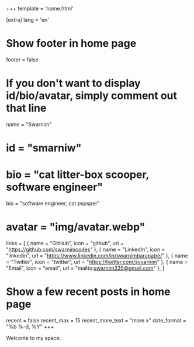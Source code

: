 +++
template = 'home.html'

[extra]
lang = 'en'

# Show footer in home page
footer = false

# If you don't want to display id/bio/avatar, simply comment out that line
name = "Swarnim"
# id = "smarniw"
# bio = "cat litter-box scooper, software engineer"
bio = "software engineer, cat pspsper"
# avatar = "img/avatar.webp"
links = [
    { name = "GitHub", icon = "github", url = "https://github.com/swarnimcodes" },
    { name = "LinkedIn", icon = "linkedin", url = "https://www.linkedin.com/in/swarnimbarapatre/" },
    { name = "Twitter", icon = "twitter", url = "https://twitter.com/svvarnim" },
    { name = "Email", icon = "email", url = "mailto:swarnim335@gmail.com" },
]

# Show a few recent posts in home page
recent = false
recent_max = 15
recent_more_text = "more »"
date_format = "%b %-d, %Y"
+++

Welcome to my space.
